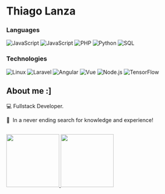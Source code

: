 # Thiago Lanza

### Languages

 ![JavaScript](https://img.shields.io/badge/-TypeScript-000?&logo=TypeScript) ![JavaScript](https://img.shields.io/badge/-JavaScript-000?&logo=JavaScript) ![PHP](https://img.shields.io/badge/-PHP-000?&logo=PHP) ![Python](https://img.shields.io/badge/-Python-000?&logo=Python) ![SQL](https://img.shields.io/badge/-SQL-000?&logo=MySQL) 
 
### Technologies
![Linux](https://img.shields.io/badge/-Linux-000?&logo=Linux&logoColor=bbb) ![Laravel](https://img.shields.io/badge/-Laravel-000?&logo=Laravel) ![Angular](https://img.shields.io/badge/-Angular-000?&logo=Angular&logoColor=red) ![Vue](https://img.shields.io/badge/-VueJs-000?&logo=vue.js)  ![Node.js](https://img.shields.io/badge/-Node.js-000?&logo=node.js)  ![TensorFlow](https://img.shields.io/badge/-Ionic-000?&logo=Ionic)



## About me :]
:computer: Fullstack Developer.

:metal:&nbsp; In a never ending search for knowledge and experience!

## 
<a href="https://www.adamalston.com/">
  <img height="140px" src="https://github-readme-stats.vercel.app/api?username=lanzath&hide_title=false&hide_border=true&show_icons=true&include_all_commits=true&count_private=true&line_height=24&text_color=eee&icon_color=ddd&&theme=tokyonight" />
  <img height="140px" src="https://github-readme-stats.vercel.app/api/top-langs/?username=lanzath&hide=html&hide_title=false&hide_border=true&layout=compact&langs_count=6&exclude_repo=comp426,Redventures-Movie-Quotes&text_color=eee&icon_color=ddd&theme=tokyonight" />
</a>
